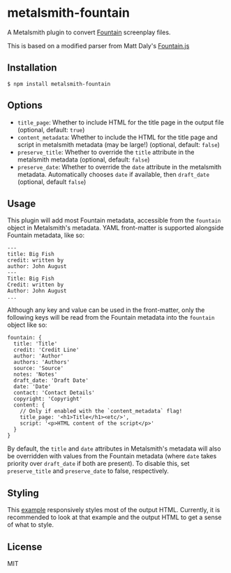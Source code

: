 
# metalsmith-fountain

  A Metalsmith plugin to convert [Fountain](http://fountain.io) screenplay files.

  This is based on a modified parser from Matt Daly's [Fountain.js](https://github.com/mattdaly/Fountain.js)

## Installation

    $ npm install metalsmith-fountain

## Options

   * `title_page`: Whether to include HTML for the title page in the output file (optional, default: `true`)
   *  `content_metadata`: Whether to include the HTML for the title page and script in metalsmith metadata (may be large!) (optional, default: `false`)
   *  `preserve_title`: Whether to override the `title` attribute in the metalsmith metadata (optional, default: `false`)
   *  `preserve_date`: Whether to override the `date` attribute in the metalsmith metadata. Automatically chooses `date` if available, then `draft_date` (optional, default `false`)

## Usage

  This plugin will add most Fountain metadata, accessible from the `fountain` object in Metalsmith's metadata. YAML front-matter is supported alongside Fountain metadata, like so:

  ```
  ---
  title: Big Fish
  credit: written by
  author: John August
  ---
  Title: Big Fish
  Credit: written by
  Author: John August
  ...
  ```

  Although any key and value can be used in the front-matter, only the following keys will be read from the Fountain metadata into the `fountain` object like so:

  ```
  fountain: {
    title: 'Title'
    credit: 'Credit Line'
    author: 'Author'
    authors: 'Authors'
    source: 'Source'
    notes: 'Notes'
    draft_date: 'Draft Date'
    date: 'Date'
    contact: 'Contact Details'
    copyright: 'Copyright'
    content: {  
      // Only if enabled with the `content_metadata` flag!
      title_page: '<h1>Title</h1><etc/>',
      script: '<p>HTML content of the script</p>'
    }
  }
  ```

  By default, the `title` and `date` attributes in Metalsmith's metadata will also be overridden with values from the Fountain metadata (where `date` takes priority over `draft_date` if both are present). To disable this, set `preserve_title` and `preserve_date` to false, respectively.

## Styling

  This [example](https://gist.github.com/huw/43b9199a4463984d9791f8fb3beda22a) responsively styles most of the output HTML. Currently, it is recommended to look at that example and the output HTML to get a sense of what to style.

## License

  MIT
